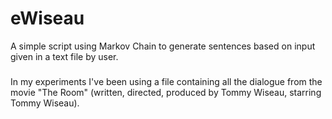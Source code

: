 # eWiseau
A simple script using Markov Chain to generate sentences based on input given in a text file by user.
###
In my experiments I've been using a file containing all the dialogue from the movie "The Room" (written, directed, produced by Tommy Wiseau, starring Tommy Wiseau).

